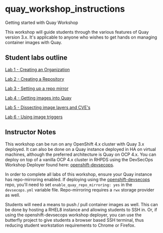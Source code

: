 # quay_workshop_instructions
Getting started with Quay Workshop

This workshop will guide students through the various features of Quay version 3.x. It's applicable to anyone who wishes to get hands on managing container images with Quay.

## Student labs outline
[Lab 1 - Creating an Organization](https://github.com/mbach04/quay_workshop_instructions/blob/master/lab1.md)

[Lab 2 - Creating a Repository](https://github.com/mbach04/quay_workshop_instructions/blob/master/lab2.md)

[Lab 3 - Setting up a repo mirror](https://github.com/mbach04/quay_workshop_instructions/blob/master/lab3.md)

[Lab 4 - Getting images into Quay](https://github.com/mbach04/quay_workshop_instructions/blob/master/lab4.md)

[Lab 5 - Dissecting image layers and CVE's](https://github.com/mbach04/quay_workshop_instructions/blob/master/lab5.md)

[Lab 6 - Using image triggers](https://github.com/mbach04/quay_workshop_instructions/blob/master/lab6.md)


## Instructor Notes
This workshop can be run on any OpenShift 4.x cluster with Quay 3.x deployed. It can also be done on a Quay instance deployed in HA on virtual machines, although the preferred architecture is Quay on OCP 4.x. You can deploy on top of a vanilla OCP 4.x cluster in RHPDS using the DevSecOps Workshop Deployer found here: [openshift-devsecops](https://github.com/jharmison-redhat/openshift-devsecops).

In order to complete all labs of this workshop, ensure your Quay instance has repo-mirroring enabled. If deploying using the [openshift-devsecops](https://github.com/jharmison-redhat/openshift-devsecops) repo, you'll need to set `enable_quay_repo_mirroring: yes` in the `devsecops.yml` variable file. Repo-mirroring requires a `rwx` storage provider as well.

Students will need a means to push / pull container images as well. This can be done by hosting a RHEL8 instance and allowing students to SSH in. Or, if using the openshift-devsecops workshop deployer, you can use the butterfly project to give students a browser based SSH terminal, thus reducing student workstation requirements to Chrome or Firefox.